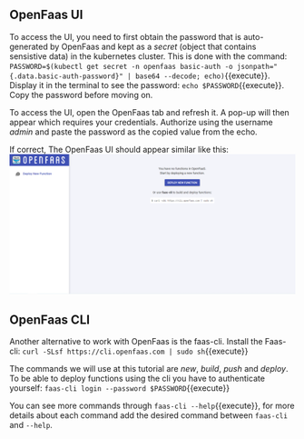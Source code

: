 ## OpenFaas UI
To access the UI, you need to first obtain the password that is auto-generated by OpenFaas and kept as a *secret* (object that contains sensistive data) in the kubernetes cluster. 
This is done with the command:  
`PASSWORD=$(kubectl get secret -n openfaas basic-auth -o jsonpath="{.data.basic-auth-password}" | base64 --decode; echo)`{{execute}}. 
Display it in the terminal to see the password: `echo $PASSWORD`{{execute}}. 
Copy the password before moving on.

To access the UI, open the OpenFaas tab and refresh it. A pop-up will then appear which requires your credentials. Authorize using the username *admin* and paste the password as the copied value from the echo. 

If correct, The OpenFaas UI should appear similar like this:
![openFaasUI](./images/openfaasUI.png)

## OpenFaas CLI
Another alternative to work with OpenFaas is the faas-cli.
Install the Faas-cli: `curl -SLsf https://cli.openfaas.com | sudo sh`{{execute}}

The commands we will use at this tutorial are *new*, *build*, *push* and *deploy*.
To be able to deploy functions using the cli you have to authenticate yourself: `faas-cli login --password $PASSWORD`{{execute}}


You can see more commands through `faas-cli --help`{{execute}}, for more details about each command add the desired command between `faas-cli` and `--help`.
